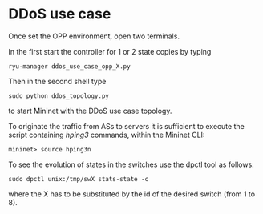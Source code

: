 # DDoS use case

Once set the OPP environment, open two terminals.

In the first start the controller for 1 or 2 state copies by typing

    ryu-manager ddos_use_case_opp_X.py

Then in the second shell type

    sudo python ddos_topology.py

to start Mininet with the DDoS use case topology.

To originate the traffic from ASs to servers it is sufficient to execute the script containing *hping3* commands, within the Mininet CLI:

    mininet> source hping3n

To see the evolution of states in the switches use the dpctl tool as follows:

    sudo dpctl unix:/tmp/swX stats-state -c

where the X has to be substituted by the id of the desired switch (from 1 to 8).
